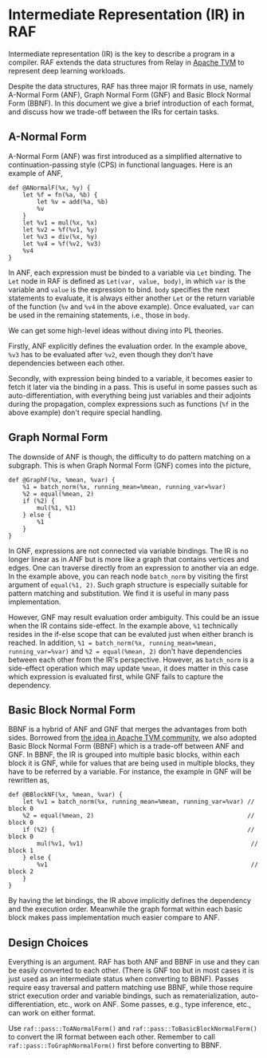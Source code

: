 <!--- Copyright Amazon.com, Inc. or its affiliates. All Rights Reserved. -->
<!--- SPDX-License-Identifier: Apache-2.0  -->

# Intermediate Representation (IR) in RAF

Intermediate representation (IR) is the key to describe a program in a compiler. RAF extends the data structures from Relay in [Apache TVM](https://tvm.apache.org/) to represent deep learning workloads.

Despite the data structures, RAF has three major IR formats in use, namely A-Normal Form (ANF), Graph Normal Form (GNF) and Basic Block Normal Form (BBNF). In this document we give a brief introduction of each format, and discuss how we trade-off between the IRs for certain tasks. 

## A-Normal Form

A-Normal Form (ANF) was first introduced as a simplified alternative to continuation-passing style (CPS) in functional languages. Here is an example of ANF,

```
def @ANormalF(%x, %y) {
	let %f = fn(%a, %b) {
		let %v = add(%a, %b)
		%v
	}
	let %v1 = mul(%x, %x)
	let %v2 = %f(%v1, %y)
	let %v3 = div(%x, %y)
	let %v4 = %f(%v2, %v3)
	%v4
}
```

In ANF, each expression must be binded to a variable via `Let` binding. The `Let` node in RAF is defined as `Let(var, value, body)`, in which `var` is the variable and `value` is the expression to bind. `body` specifies the next statements to evaluate, it is always either another `Let` or the return variable of the function (`%v` and `%v4` in the above example). Once evaluated, `var` can be used in the remaining statements, i.e., those in `body`.

We can get some high-level ideas without diving into PL theories.

Firstly, ANF explicitly defines the evaluation order. In the example above, `%v3` has to be evaluated after `%v2`, even though they don't have dependencies between each other.

Secondly, with expression being binded to a variable, it becomes easier to fetch it later via the binding in a pass. This is useful in some passes such as auto-differentiation, with everything being just variables and their adjoints during the propagation, complex expressions such as functions (`%f` in the above example) don't require special handling.


## Graph Normal Form

The downside of ANF is though, the difficulty to do pattern matching on a subgraph. This is when Graph Normal Form (GNF) comes into the picture, 

```
def @GraphF(%x, %mean, %var) {
	%1 = batch_norm(%x, running_mean=%mean, running_var=%var)
	%2 = equal(%mean, 2)
	if (%2) {
		mul(%1, %1)
	} else {
		%1
	}
}
```

In GNF, expressions are not connected via variable bindings. The IR is no longer linear as in ANF but is more like a graph that contains vertices and edges. One can traverse directly from an expression to another via an edge. In the example above, you can reach node `batch_norm` by visiting the first argument of `equal(%1, 2)`. Such graph structure is especially suitable for pattern matching and substitution. We find it is useful in many pass implementation.

However, GNF may result evaluation order ambiguity. This could be an issue when the IR contains side-effect. In the example above, `%1` technically resides in the if-else scope that can be evaluted just when either branch is reached. In addition, `%1 = batch_norm(%x, running_mean=%mean, running_var=%var)` and `%2 = equal(%mean, 2)` don't have dependencies between each other from the IR's perspective. However, as `batch_norm` is a side-effect operation which may update `%mean`, it does matter in this case which expression is evaluated first, while GNF fails to capture the dependency.


## Basic Block Normal Form

BBNF is a hybrid of ANF and GNF that merges the advantages from both sides. Borrowed from [the idea in Apache TVM community](https://discuss.tvm.apache.org/t/basic-block-normal-form), we also adopted Basic Block Normal Form (BBNF) which is a trade-off between ANF and GNF. In BBNF, the IR is grouped into multiple basic blocks, within each block it is GNF, while for values that are being used in multiple blocks, they have to be referred by a variable. For instance, the example in GNF will be rewritten as,

```
def @BBlockNF(%x, %mean, %var) {
	let %v1 = batch_norm(%x, running_mean=%mean, running_var=%var) // block 0
	%2 = equal(%mean, 2)                                           // block 0
	if (%2) {                                                      // block 0
		mul(%v1, %v1)                                               // block 1
	} else {
		%v1                                                         // block 2
	}
}
```

By having the let bindings, the IR above implicitly defines the dependency and the execution order. Meanwhile the graph format within each basic block makes pass implementation much easier compare to ANF.


## Design Choices

Everything is an argument. RAF has both ANF and BBNF in use and they can be easily converted to each other. (There is GNF too but in most cases it is just used as an intermediate status when converting to BBNF). Passes require easy traversal and pattern matching use BBNF, while those require strict execution order and variable bindings, such as rematerialization, auto-differentiation, etc., work on ANF. Some passes, e.g., type inference, etc., can work on either format.

Use `raf::pass::ToANormalForm()` and `raf::pass::ToBasicBlockNormalForm()` to convert the IR format between each other. Remember to call `raf::pass::ToGraphNormalForm()` first before converting to BBNF.
